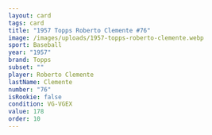 ```yaml
---
layout: card
tags: card
title: "1957 Topps Roberto Clemente #76"
image: /images/uploads/1957-topps-roberto-clemente.webp
sport: Baseball
year: "1957"
brand: Topps
subset: ""
player: Roberto Clemente
lastName: Clemente
number: "76"
isRookie: false
condition: VG-VGEX
value: 178
order: 10
---
```

